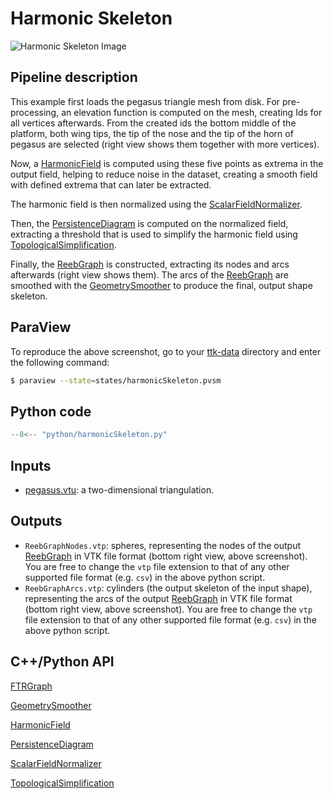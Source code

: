 # Harmonic Skeleton 

![Harmonic Skeleton Image](https://topology-tool-kit.github.io/img/gallery/harmonicSkeleton.jpg)


## Pipeline description
This example first loads the pegasus triangle mesh from disk.
For pre-processing, an elevation function is computed on the mesh, creating Ids for all vertices afterwards.
From the created ids the bottom middle of the platform, both wing tips, the tip of the nose and the tip of the horn of pegasus are selected (right view shows them together with more vertices).

Now, a [HarmonicField](https://topology-tool-kit.github.io/doc/html/classttkHarmonicField.html) is computed using these five points as extrema in the output field, helping to reduce noise in the dataset, creating a smooth field with defined extrema that can later be extracted.

The harmonic field is then normalized using the [ScalarFieldNormalizer](https://topology-tool-kit.github.io/doc/html/classttkScalarFieldNormalizer.html).

Then, the [PersistenceDiagram](https://topology-tool-kit.github.io/doc/html/classttkPersistenceDiagram.html) is computed on the normalized field, extracting a threshold that is used to simplify the harmonic field using [TopologicalSimplification](https://topology-tool-kit.github.io/doc/html/classttkTopologicalSimplification.html).

Finally, the [ReebGraph](https://topology-tool-kit.github.io/doc/html/classttkFTRGraph.html) is constructed, extracting its nodes and arcs afterwards (right view shows them). The arcs of the [ReebGraph](https://topology-tool-kit.github.io/doc/html/classttkFTRGraph.html) are smoothed with the [GeometrySmoother](https://topology-tool-kit.github.io/doc/html/classttkGeometrySmoother.html) to produce the final, output shape skeleton.

## ParaView
To reproduce the above screenshot, go to your [ttk-data](https://github.com/topology-tool-kit/ttk-data) directory and enter the following command:
``` bash
$ paraview --state=states/harmonicSkeleton.pvsm
```

## Python code

``` python  linenums="1"
--8<-- "python/harmonicSkeleton.py"
```

## Inputs
- [pegasus.vtu](https://github.com/topology-tool-kit/ttk-data/raw/dev/pegasus.vtu): a two-dimensional triangulation.

## Outputs
- `ReebGraphNodes.vtp`: spheres, representing the nodes of the output [ReebGraph](https://topology-tool-kit.github.io/doc/html/classttkFTRGraph.html)
in VTK file format (bottom right view, above screenshot). You are free to change the `vtp` file extension to that of any other supported file format (e.g. `csv`) in the above python script.
- `ReebGraphArcs.vtp`: cylinders (the output skeleton of the input shape), representing the arcs of the output [ReebGraph](https://topology-tool-kit.github.io/doc/html/classttkFTRGraph.html)
in VTK file format (bottom right view, above screenshot). You are free to change the `vtp` file extension to that of any other supported file format (e.g. `csv`) in the above python script.

## C++/Python API
[FTRGraph](https://topology-tool-kit.github.io/doc/html/classttkFTRGraph.html)

[GeometrySmoother](https://topology-tool-kit.github.io/doc/html/classttkGeometrySmoother.html)

[HarmonicField](https://topology-tool-kit.github.io/doc/html/classttkHarmonicField.html)

[PersistenceDiagram](https://topology-tool-kit.github.io/doc/html/classttkPersistenceDiagram.html)

[ScalarFieldNormalizer](https://topology-tool-kit.github.io/doc/html/classttkScalarFieldNormalizer.html)

[TopologicalSimplification](https://topology-tool-kit.github.io/doc/html/classttkTopologicalSimplification.html)

